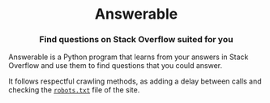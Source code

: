 <h1 align="center">Answerable</h1>

<h3 align="center">Find questions on Stack Overflow suited for you</h3>

Answerable is a Python program that learns from your answers in Stack Overflow and use them to find questions that you could answer.

It follows respectful crawling methods, as adding a delay between calls and checking the [`robots.txt`](https://stackoverflow.com/robots.txt) file of the site.
